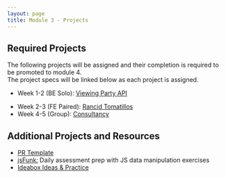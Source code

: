 ```yaml
---
layout: page
title: Module 3 - Projects
---
```


## Required Projects

The following projects will be assigned and their completion is required to be promoted to module 4.  
The project specs will be linked below as each project is assigned.

- Week 1-2 (BE Solo): [Viewing Party API](./viewing_party_api)
<!-- - Week 2-3 (FE Paired) -->
- Week 2-3 (FE Paired): [Rancid Tomatillos](./rancid_tomatillos)
- Week 4-5 (Group): [Consultancy](./consultancy)

## Additional Projects and Resources

- [PR Template](./pr_template.md)
- [jsFunk:](./js_funk) Daily assessment prep with JS data manipulation exercises
- [Ideabox Ideas & Practice](./ideabox_practice)
